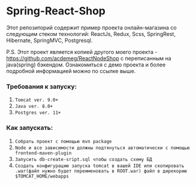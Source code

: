 # Spring-React-Shop

Этот репозиторий содержит пример проекта онлайн-магазина со
следующим стеком технологий: ReactJs, Redux, Scss, SpringRest, Hibernate, SpringMVC, Postgresql.

P.S. Этот проект является копией другого моего проекта -
https://github.com/acdemeg/ReactNodeShop с переписанным на java(spring) бэкендом. Ознакомиться с демо проекта и более подробной информацией можно по ссылке выше.

### Требования к запуску:
1. `Tomcat ver. 9.0+`
2. `Java ver. 8.0+`
3. `Postgres ver. 11+`

### Как запускать: 
1. `Собрать проект с помощью mvn package`
2. `Node и все зависимости должны подтянуться автоматически с помощью frontend-maven-plugin`
3. `Запусить db-create-sript.sql чтобы создать схему БД`
4. `Создать конфигурацию запуска tomcat в вашей IDE или скопировать .war(файл нужно будет переименовать в ROOT.war) файл в дирекорию $TOMCAT_HOME/webapps`

